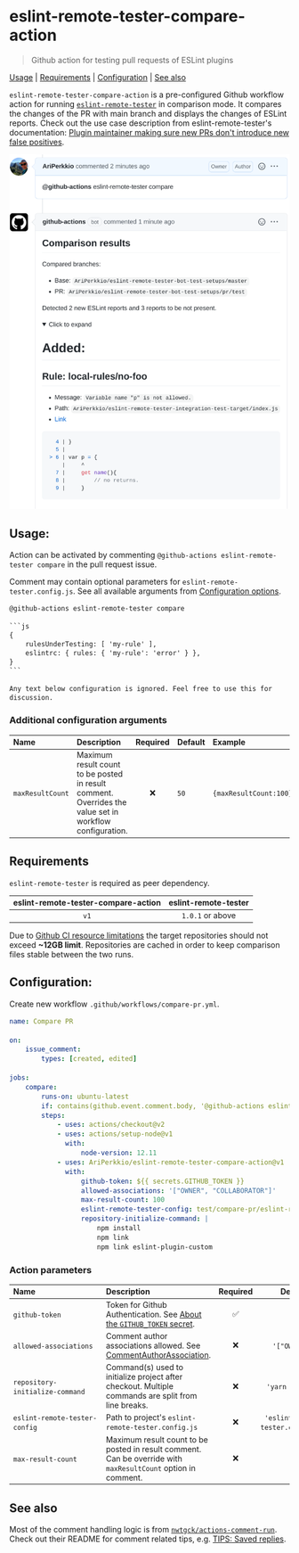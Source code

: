 # eslint-remote-tester-compare-action

> Github action for testing pull requests of ESLint plugins

[Usage](#usage) | [Requirements](#requirements) | [Configuration](#configuration) | [See also](#see-also)

`eslint-remote-tester-compare-action` is a pre-configured Github workflow action for running [`eslint-remote-tester`](https://github.com/AriPerkkio/eslint-remote-tester) in comparison mode.
It compares the changes of the PR with main branch and displays the changes of ESLint reports.
Check out the use case description from eslint-remote-tester's documentation: [Plugin maintainer making sure new PRs don't introduce new false positives](https://github.com/AriPerkkio/eslint-remote-tester#plugin-maintainer-making-sure-new-prs-dont-introduce-new-false-positives).

<p align="center">
  <img width="640" src="https://raw.githubusercontent.com/AriPerkkio/eslint-remote-tester-compare-action/HEAD/docs/demo.png">
</p>

## Usage:

Action can be activated by commenting `@github-actions eslint-remote-tester compare` in the pull request issue.

Comment may contain optional parameters for `eslint-remote-tester.config.js`. See all available arguments from [Configuration options](https://github.com/AriPerkkio/eslint-remote-tester#configuration-options).

````
@github-actions eslint-remote-tester compare

```js
{
    rulesUnderTesting: [ 'my-rule' ],
    eslintrc: { rules: { 'my-rule': 'error' } },
}
```

Any text below configuration is ignored. Feel free to use this for discussion.
````

### Additional configuration arguments

| Name             | Description                                                                                             | Required | Default | Example                |
| :--------------- | :------------------------------------------------------------------------------------------------------ | :------: | :------ | :--------------------- |
| `maxResultCount` | Maximum result count to be posted in result comment. Overrides the value set in workflow configuration. |   :x:    | `50`    | `{maxResultCount:100}` |

## Requirements

`eslint-remote-tester` is required as peer dependency.

| eslint-remote-tester-compare-action | eslint-remote-tester |
| :---------------------------------: | :------------------: |
|                `v1`                 |   `1.0.1` or above   |

Due to [Github CI resource limitations](https://docs.github.com/en/actions/using-github-hosted-runners/about-github-hosted-runners#supported-runners-and-hardware-resources) the target repositories should not exceed **~12GB limit**.
Repositories are cached in order to keep comparison files stable between the two runs.

## Configuration:

Create new workflow `.github/workflows/compare-pr.yml`.

```yml
name: Compare PR

on:
    issue_comment:
        types: [created, edited]

jobs:
    compare:
        runs-on: ubuntu-latest
        if: contains(github.event.comment.body, '@github-actions eslint-remote-tester compare')
        steps:
            - uses: actions/checkout@v2
            - uses: actions/setup-node@v1
              with:
                  node-version: 12.11
            - uses: AriPerkkio/eslint-remote-tester-compare-action@v1
              with:
                  github-token: ${{ secrets.GITHUB_TOKEN }}
                  allowed-associations: '["OWNER", "COLLABORATOR"]'
                  max-result-count: 100
                  eslint-remote-tester-config: test/compare-pr/eslint-remote-tester.config.js
                  repository-initialize-command: |
                      npm install
                      npm link
                      npm link eslint-plugin-custom
```

### Action parameters

| Name&nbsp;&nbsp;&nbsp;&nbsp;&nbsp;&nbsp;&nbsp;&nbsp;&nbsp;&nbsp;&nbsp;&nbsp;&nbsp;&nbsp;&nbsp;&nbsp;&nbsp;&nbsp;&nbsp;&nbsp;&nbsp;&nbsp;&nbsp;&nbsp;&nbsp;&nbsp;&nbsp;&nbsp;&nbsp;&nbsp; | Description                                                                                                                                                                      |      Required      |              Default               | Example                                                         |
| :--------------------------------------------------------------------------------------------------------------------------------------------------------------------------------------- | :------------------------------------------------------------------------------------------------------------------------------------------------------------------------------- | :----------------: | :--------------------------------: | :-------------------------------------------------------------- |
| `github-token`                                                                                                                                                                           | Token for Github Authentication. See [About the `GITHUB_TOKEN` secret](https://docs.github.com/en/actions/reference/authentication-in-a-workflow#about-the-github_token-secret). | :white_check_mark: |                :x:                 | `${{secrets.GITHUB_TOKEN}}`                                     |
| `allowed-associations`                                                                                                                                                                   | Comment author associations allowed. See [CommentAuthorAssociation](https://docs.github.com/en/graphql/reference/enums#commentauthorassociation).                                |        :x:         |           `'["OWNER"]'`            | `'["OWNER","COLLABORATOR"]'`                                    |
| `repository-initialize-command`                                                                                                                                                          | Command(s) used to initialize project after checkout. Multiple commands are split from line breaks.                                                                              |        :x:         |          `'yarn install'`          | `'yarn install \n yarn link \n yarn link eslint-plugin-custom'` |
| `eslint-remote-tester-config`                                                                                                                                                            | Path to project's `eslint-remote-tester.config.js`                                                                                                                               |        :x:         | `'eslint-remote-tester.config.js'` | `./path/to/custom.config.js`                                    |
| `max-result-count`                                                                                                                                                                       | Maximum result count to be posted in result comment. Can be override with `maxResultCount` option in comment.                                                                    |        :x:         |                `50`                | `100`                                                           |

## See also

Most of the comment handling logic is from [`nwtgck/actions-comment-run`](https://github.com/nwtgck/actions-comment-run). Check out their README for comment related tips, e.g. [TIPS: Saved replies](https://github.com/nwtgck/actions-comment-run#tips-saved-replies).
